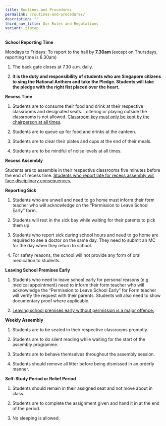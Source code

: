 ```yaml
---
title: Routines and Procedures
permalink: /routines-and-procedures/
description: ""
third_nav_title: Our Rules and Regulations
variant: tiptap
---
```

<p><strong>School Reporting Time</strong>
</p>
<p>Mondays to Fridays: To report to the hall by <strong>7.30am </strong>(except
on Thursdays, reporting time is 8.30am)</p>
<ol data-tight="true" class="tight">
<li>
<p>The back gate closes at 7.30 a.m. daily.</p>
</li>
<li>
<p><strong>It is the duty and responsibility of students who are Singapore citizens to sing the National Anthem and take the Pledge. Students will take the pledge with the right fist placed over the heart.</strong>
</p>
</li>
</ol>
<p><strong>Recess Time</strong>
</p>
<ol data-tight="true" class="tight">
<li>
<p>Students are to consume their food and drink at their respective classrooms
and designated seats. Loitering or playing outside the classrooms is not
allowed.&nbsp;<u>Classroom key must only be kept by the chairperson at all times</u>.</p>
</li>
<li>
<p>Students are to queue up for food and drinks at the canteen.</p>
</li>
<li>
<p>Students are to clear their plates and cups at the end of their meals.</p>
</li>
<li>
<p>Students are to be mindful of noise levels at all times.</p>
</li>
</ol>
<p><strong>Recess Assembly</strong>
</p>
<p>Students are to assemble in their respective classrooms five minutes before
the end of recess time.&nbsp;<u>Students who report late for recess assembly will face disciplinary consequences.</u>
</p>
<p><strong>Reporting Sick</strong>
</p>
<ol data-tight="true" class="tight">
<li>
<p>Students who are unwell and need to go home must inform their form teacher
who will acknowledge on the “Permission to Leave School Early” form.</p>
</li>
<li>
<p>Students will rest in the sick bay while waiting for their parents to
pick them up.</p>
</li>
<li>
<p>Students who report sick during school hours and need to go home are required
to see a doctor on the same day. They need to submit an MC for the day
when they return to school.</p>
</li>
<li>
<p>For safety reasons, the school will not provide any form of oral medication
to students.</p>
</li>
</ol>
<p><strong>Leaving School Premises Early</strong>
</p>
<ol data-tight="true" class="tight">
<li>
<p>Students who need to leave school early for personal reasons (e.g. medical
appointment) need to inform their form teacher who will acknowledge the
“Permission to Leave School Early” for Form teacher will verify the request
with their parents. Students will also need to show documentary proof where
applicable.</p>
</li>
<li>
<p><u>Leaving school premises early without permission is a major offence.</u>
</p>
</li>
</ol>
<p><strong>Weekly Assembly</strong>
</p>
<ol data-tight="true" class="tight">
<li>
<p>Students are to be seated in their respective classrooms promptly.</p>
</li>
<li>
<p>Students are to do silent reading while waiting for the start of the assembly
programme.</p>
</li>
<li>
<p>Students are to behave themselves throughout the assembly session.</p>
</li>
<li>
<p>Students should remove all litter before being dismissed in an orderly
manner.</p>
</li>
</ol>
<p><strong>Self-Study Period or Relief Period</strong>
</p>
<ol data-tight="true" class="tight">
<li>
<p>Students should remain in their assigned seat and not move about in class.</p>
</li>
<li>
<p>Students are to complete the assignment given and hand it in at the end
of the period.</p>
</li>
<li>
<p>No sleeping is allowed.</p>
</li>
</ol>
<p></p>